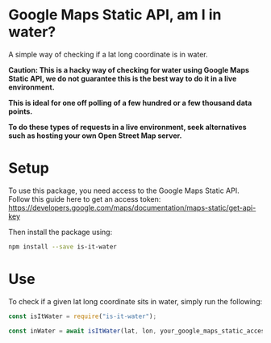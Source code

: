 # Google Maps Static API, am I in water?

A simple way of checking if a lat long coordinate is in water.

**Caution: This is a hacky way of checking for water using Google Maps Static API, we do not guarantee this is the best way to do it in a live environment.**

**This is ideal for one off polling of a few hundred or a few thousand data points.**

**To do these types of requests in a live environment, seek alternatives such as hosting your own Open Street Map server.**

# Setup

To use this package, you need access to the Google Maps Static API. Follow this guide here to get an access token: https://developers.google.com/maps/documentation/maps-static/get-api-key

Then install the package using:

```bash
npm install --save is-it-water
```

# Use

To check if a given lat long coordinate sits in water, simply run the following:

```js
const isItWater = require("is-it-water");

const inWater = await isItWater(lat, lon, your_google_maps_static_access_token);
```
